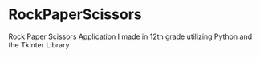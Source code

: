 # RockPaperScissors
Rock Paper Scissors Application I made in 12th grade utilizing Python and the Tkinter Library
